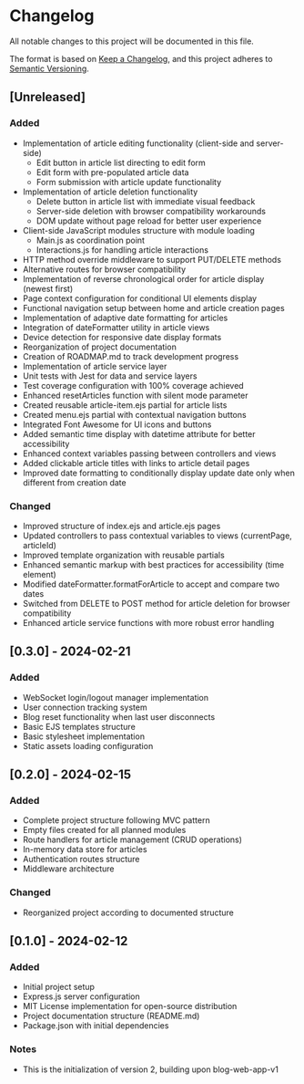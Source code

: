# Changelog
All notable changes to this project will be documented in this file.

The format is based on [Keep a Changelog](https://keepachangelog.com/en/1.0.0/),
and this project adheres to [Semantic Versioning](https://semver.org/).

<!--
Convention de notation :
- Added: Nouvelle feature, fonction ou dépendance
- Changed: Modification de l'existant (sans le casser)
- Deprecated: Existant marqué comme obsolète, à retirer dans une future version MAJOR
- Removed: Retrait d'une feature, fonction ou dépendance (toujours en version MAJOR)
- Fixed: Correction de bugs ou problèmes (sans changer le comportement attendu)
- Security: Changements liés à la sécurité (vulnérabilités, protection des données)
-->

## [Unreleased]

### Added
- Implementation of article editing functionality (client-side and server-side)
  - Edit button in article list directing to edit form
  - Edit form with pre-populated article data
  - Form submission with article update functionality
- Implementation of article deletion functionality
  - Delete button in article list with immediate visual feedback
  - Server-side deletion with browser compatibility workarounds
  - DOM update without page reload for better user experience
- Client-side JavaScript modules structure with module loading
  - Main.js as coordination point
  - Interactions.js for handling article interactions
- HTTP method override middleware to support PUT/DELETE methods
- Alternative routes for browser compatibility
- Implementation of reverse chronological order for article display (newest first)
- Page context configuration for conditional UI elements display
- Functional navigation setup between home and article creation pages
- Implementation of adaptive date formatting for articles
- Integration of dateFormatter utility in article views
- Device detection for responsive date display formats
- Reorganization of project documentation
- Creation of ROADMAP.md to track development progress
- Implementation of article service layer
- Unit tests with Jest for data and service layers
- Test coverage configuration with 100% coverage achieved
- Enhanced resetArticles function with silent mode parameter
- Created reusable article-item.ejs partial for article lists
- Created menu.ejs partial with contextual navigation buttons
- Integrated Font Awesome for UI icons and buttons
- Added semantic time display with datetime attribute for better accessibility
- Enhanced context variables passing between controllers and views
- Added clickable article titles with links to article detail pages
- Improved date formatting to conditionally display update date only when different from creation date

### Changed
- Improved structure of index.ejs and article.ejs pages
- Updated controllers to pass contextual variables to views (currentPage, articleId)
- Improved template organization with reusable partials
- Enhanced semantic markup with best practices for accessibility (time element)
- Modified dateFormatter.formatForArticle to accept and compare two dates
- Switched from DELETE to POST method for article deletion for browser compatibility
- Enhanced article service functions with more robust error handling

## [0.3.0] - 2024-02-21

### Added
- WebSocket login/logout manager implementation
- User connection tracking system
- Blog reset functionality when last user disconnects
- Basic EJS templates structure
- Basic stylesheet implementation
- Static assets loading configuration

## [0.2.0] - 2024-02-15

### Added
- Complete project structure following MVC pattern
- Empty files created for all planned modules
- Route handlers for article management (CRUD operations)
- In-memory data store for articles
- Authentication routes structure
- Middleware architecture

### Changed
- Reorganized project according to documented structure

## [0.1.0] - 2024-02-12

### Added
- Initial project setup
- Express.js server configuration
- MIT License implementation for open-source distribution
- Project documentation structure (README.md)
- Package.json with initial dependencies

### Notes
- This is the initialization of version 2, building upon blog-web-app-v1